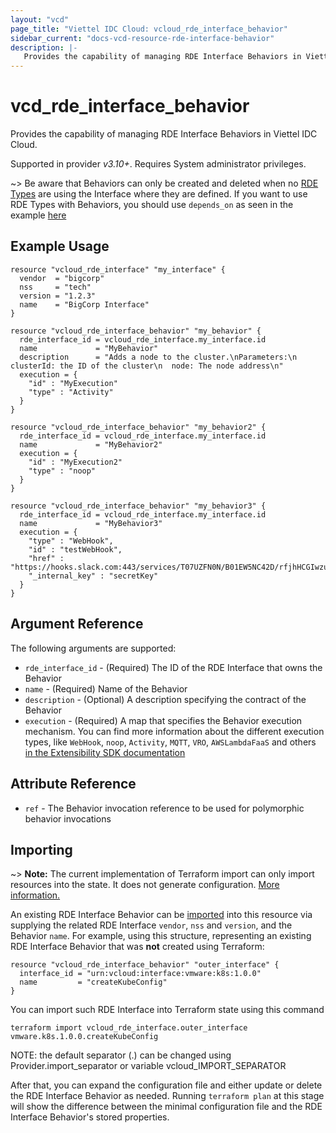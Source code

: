 ```yaml
---
layout: "vcd"
page_title: "Viettel IDC Cloud: vcloud_rde_interface_behavior"
sidebar_current: "docs-vcd-resource-rde-interface-behavior"
description: |-
   Provides the capability of managing RDE Interface Behaviors in Viettel IDC Cloud.
---
```


# vcd\_rde\_interface\_behavior

Provides the capability of managing RDE Interface Behaviors in Viettel IDC Cloud.

Supported in provider *v3.10+*. Requires System administrator privileges.

~> Be aware that Behaviors can only be created and deleted when no [RDE Types](/providers/vmware/vcd/latest/docs/resources/rde_type) are using the Interface where they are defined.
If you want to use RDE Types with Behaviors, you should use `depends_on` as seen in the example [here](/providers/vmware/vcd/latest/docs/resources/rde_interface_behavior#example-usage)

## Example Usage

```hcl
resource "vcloud_rde_interface" "my_interface" {
  vendor  = "bigcorp"
  nss     = "tech"
  version = "1.2.3"
  name    = "BigCorp Interface"
}

resource "vcloud_rde_interface_behavior" "my_behavior" {
  rde_interface_id = vcloud_rde_interface.my_interface.id
  name             = "MyBehavior"
  description      = "Adds a node to the cluster.\nParameters:\n  clusterId: the ID of the cluster\n  node: The node address\n"
  execution = {
    "id" : "MyExecution"
    "type" : "Activity"
  }
}

resource "vcloud_rde_interface_behavior" "my_behavior2" {
  rde_interface_id = vcloud_rde_interface.my_interface.id
  name             = "MyBehavior2"
  execution = {
    "id" : "MyExecution2"
    "type" : "noop"
  }
}

resource "vcloud_rde_interface_behavior" "my_behavior3" {
  rde_interface_id = vcloud_rde_interface.my_interface.id
  name             = "MyBehavior3"
  execution = {
    "type" : "WebHook",
    "id" : "testWebHook",
    "href" : "https://hooks.slack.com:443/services/T07UZFN0N/B01EW5NC42D/rfjhHCGIwzuzQFrpPZiuLkIX",
    "_internal_key" : "secretKey"
  }
}
```

## Argument Reference

The following arguments are supported:

* `rde_interface_id` - (Required) The ID of the RDE Interface that owns the Behavior
* `name` - (Required) Name of the Behavior
* `description` - (Optional) A description specifying the contract of the Behavior
* `execution` - (Required) A map that specifies the Behavior execution mechanism.
  You can find more information about the different execution types, like `WebHook`, `noop`, `Activity`, `MQTT`, `VRO`, `AWSLambdaFaaS`
  and others [in the Extensibility SDK documentation](https://vmware.github.io/vcd-ext-sdk/docs/defined_entities_api/behaviors)

## Attribute Reference

* `ref` - The Behavior invocation reference to be used for polymorphic behavior invocations

## Importing

~> **Note:** The current implementation of Terraform import can only import resources into the state. It does not generate
configuration. [More information.][docs-import]

An existing RDE Interface Behavior can be [imported][docs-import] into this resource via supplying the related RDE Interface `vendor`, `nss` and `version`, and
the Behavior `name`.
For example, using this structure, representing an existing RDE Interface Behavior that was **not** created using Terraform:

```hcl
resource "vcloud_rde_interface_behavior" "outer_interface" {
  interface_id = "urn:vcloud:interface:vmware:k8s:1.0.0"
  name         = "createKubeConfig"
}
```

You can import such RDE Interface into Terraform state using this command

```
terraform import vcloud_rde_interface.outer_interface vmware.k8s.1.0.0.createKubeConfig
```

NOTE: the default separator (.) can be changed using Provider.import_separator or variable vcloud_IMPORT_SEPARATOR

[docs-import]:https://www.terraform.io/docs/import/

After that, you can expand the configuration file and either update or delete the RDE Interface Behavior as needed. Running `terraform plan`
at this stage will show the difference between the minimal configuration file and the RDE Interface Behavior's stored properties.
